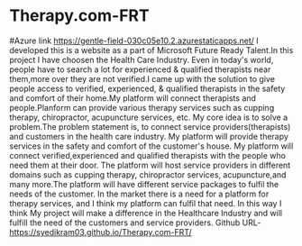 # Therapy.com-FRT  
#Azure link https://gentle-field-030c05e10.2.azurestaticapps.net/
I developed this is a website as a part of Microsoft Future Ready Talent.In this project I have choosen the Health Care Industry. Even in today's world, people have to search a lot for experienced & qualified therapists near them,more over they are not verified.I came up with the solution to give people access to verified, experienced, & qualified therapists in the safety and comfort of their home.My platform will connect therapists and people.Planform can provide various therapy services such as cupping therapy, chiropractor, acupuncture services, etc.
My core idea is to solve a problem.The problem statement is, to connect service providers(therapists) and customers in the health care industry. My platform will provide therapy services in the safety and comfort of the customer's house. My platform will connect verified,experienced and qualified therapists with the people who need them at their door. The platform will host service providers in different domains such as cupping therapy, chiropractor services, acupuncture,and many more.The platform will have different service packages to fulfil the needs of the customer. In the market there is a need for a platform for therapy services, and I think my platform can fulfil that need. In this way I think My project will make a difference in the Healthcare Industry and will fulfill the need of the customers and service providers.
Github URL-https://syedikram03.github.io/Therapy.com-FRT/
